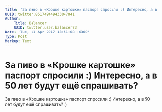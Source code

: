 ```yaml
---
Title: 'За пиво в «Крошке картошке» паспорт спросили :) Интересно, а в 50 лет будут ещё спрашивать?'
UUID: twitter.851749449433047041
Author:
    Title: Balancer
    UUID: twitter.user.balancer73
Date: 'Tue, 11 Apr 2017 13:51:08 +0300'
Type: Post
Markup: Text
---
```


# За пиво в «Крошке картошке» паспорт спросили :) Интересно, а в 50 лет будут ещё спрашивать?

За пиво в «Крошке картошке» паспорт спросили :) Интересно, а
в 50 лет будут ещё спрашивать? :)